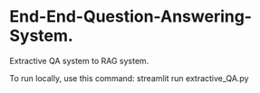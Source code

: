 # End-End-Question-Answering-System.

Extractive QA system to RAG system.

To run locally, use this command: streamlit run extractive_QA.py